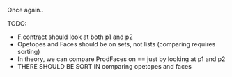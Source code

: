 Once again..

TODO:
 - F.contract should look at both p1 and p2
 - Opetopes and Faces should be on sets, not lists (comparing requires sorting)
 - In theory, we can compare ProdFaces on == just by looking at p1 and p2
 - THERE SHOULD BE SORT IN comparing opetopes and faces
